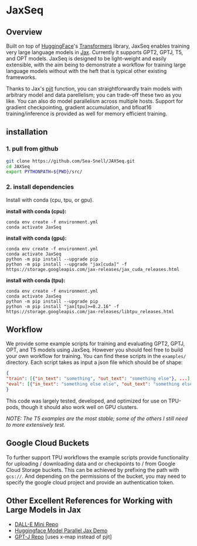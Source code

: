 # JaxSeq

## Overview

Built on top of [HuggingFace](https://huggingface.co)'s [Transformers](https://github.com/huggingface/transformers) library, JaxSeq enables training very large language models in [Jax](https://jax.readthedocs.io/en/latest/). Currently it supports GPT2, GPTJ, T5, and OPT models. JaxSeq is designed to be light-weight and easily extensible, with the aim being to demonstrate a workflow for training large language models without with the heft that is typical other existing frameworks.

Thanks to Jax's [pjit](https://jax.readthedocs.io/en/latest/jax.experimental.pjit.html) function, you can straightforwardly train models with arbitrary model and data parellelism; you can trade-off these two as you like. You can also do model parallelism across multiple hosts. Support for gradient checkpointing, gradient accumulation, and bfloat16 training/inference is provided as well for memory efficient training.

## installation

### **1. pull from github**

``` bash
git clone https://github.com/Sea-Snell/JAXSeq.git
cd JAXSeq
export PYTHONPATH=${PWD}/src/
```

### **2. install dependencies**

Install with conda (cpu, tpu, or gpu).

**install with conda (cpu):**
``` shell
conda env create -f environment.yml
conda activate JaxSeq
```

**install with conda (gpu):**
``` shell
conda env create -f environment.yml
conda activate JaxSeq
python -m pip install --upgrade pip
python -m pip install --upgrade "jax[cuda]" -f https://storage.googleapis.com/jax-releases/jax_cuda_releases.html
```

**install with conda (tpu):**
``` shell
conda env create -f environment.yml
conda activate JaxSeq
python -m pip install --upgrade pip
python -m pip install "jax[tpu]>=0.2.16" -f https://storage.googleapis.com/jax-releases/libtpu_releases.html
```

## Workflow

We provide some example scripts for training and evaluating GPT2, GPTJ, OPT, and T5 models using JaxSeq. However you should feel free to build your own workflow for training. You can find these scripts in the `examples/` directory. Each script takes as input a json file which should be of shape:
``` json
{
"train": [{"in_text": "something", "out_text": "something else"}, ...], 
"eval": [{"in_text": "something else else", "out_text": "something else else else"}, ...], 
}
```

This code was largely tested, developed, and optimized for use on TPU-pods, though it should also work well on GPU clusters.

*NOTE: The T5 examples are the most stable; some of the others I still need to more extensively test.*

## Google Cloud Buckets

To further support TPU workflows the example scripts provide functionality for uploading / downloading data and or checkpoints to / from Google Cloud Storage buckets. This can be achieved by prefixing the path with `gcs://`. And depending on the permissions of the bucket, you may need to specify the google cloud project and provide an authentication token.


## Other Excellent References for Working with Large Models in Jax

* [DALL-E Mini Repo](https://t.co/BlM8e66utJ)
* [Huggingface Model Parallel Jax Demo](https://t.co/eGscnvtNDR)
* [GPT-J Repo](https://github.com/kingoflolz/mesh-transformer-jax) [uses x-map instead of pjit]
